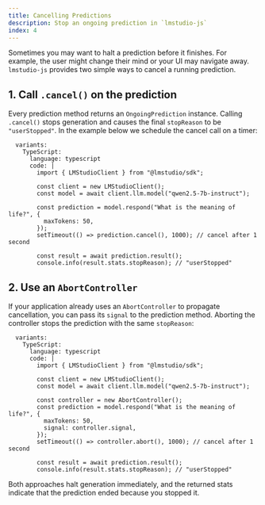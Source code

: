 ```yaml
---
title: Cancelling Predictions
description: Stop an ongoing prediction in `lmstudio-js`
index: 4
---
```


Sometimes you may want to halt a prediction before it finishes. For example, the user might change their mind or your UI may navigate away. `lmstudio-js` provides two simple ways to cancel a running prediction.

## 1. Call `.cancel()` on the prediction

Every prediction method returns an `OngoingPrediction` instance. Calling `.cancel()` stops generation and causes the final `stopReason` to be `"userStopped"`. In the example below we schedule the cancel call on a timer:

```lms_code_snippet
  variants:
    TypeScript:
      language: typescript
      code: |
        import { LMStudioClient } from "@lmstudio/sdk";

        const client = new LMStudioClient();
        const model = await client.llm.model("qwen2.5-7b-instruct");

        const prediction = model.respond("What is the meaning of life?", {
          maxTokens: 50,
        });
        setTimeout(() => prediction.cancel(), 1000); // cancel after 1 second

        const result = await prediction.result();
        console.info(result.stats.stopReason); // "userStopped"
```

## 2. Use an `AbortController`

If your application already uses an `AbortController` to propagate cancellation, you can pass its `signal` to the prediction method. Aborting the controller stops the prediction with the same `stopReason`:

```lms_code_snippet
  variants:
    TypeScript:
      language: typescript
      code: |
        import { LMStudioClient } from "@lmstudio/sdk";

        const client = new LMStudioClient();
        const model = await client.llm.model("qwen2.5-7b-instruct");

        const controller = new AbortController();
        const prediction = model.respond("What is the meaning of life?", {
          maxTokens: 50,
          signal: controller.signal,
        });
        setTimeout(() => controller.abort(), 1000); // cancel after 1 second

        const result = await prediction.result();
        console.info(result.stats.stopReason); // "userStopped"
```

Both approaches halt generation immediately, and the returned stats indicate that the prediction ended because you stopped it.
